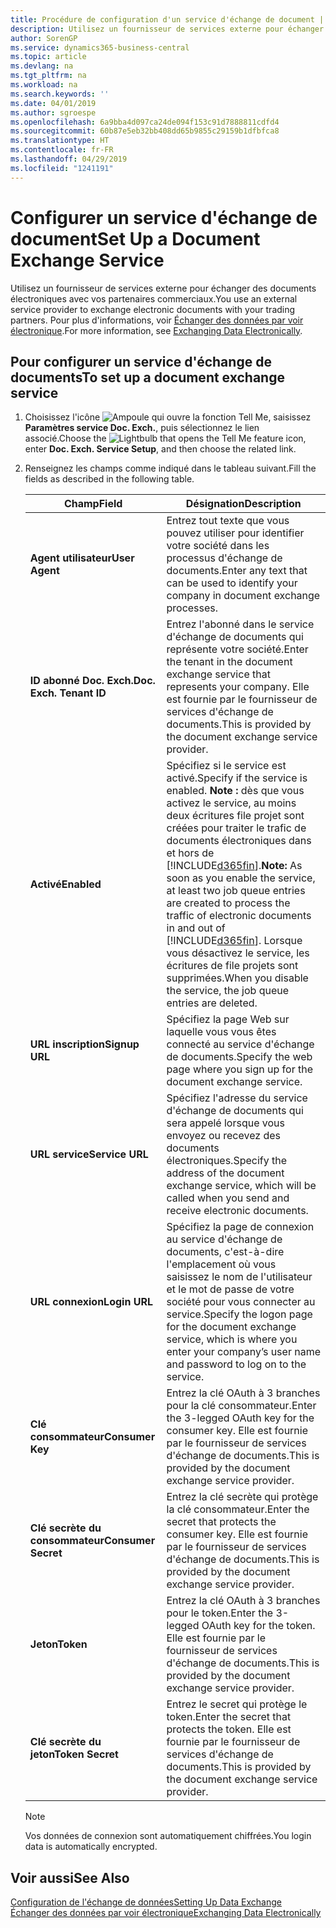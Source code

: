 ```yaml
---
title: Procédure de configuration d'un service d'échange de document | Microsoft Docs
description: Utilisez un fournisseur de services externe pour échanger des documents électroniques avec vos partenaires commerciaux.
author: SorenGP
ms.service: dynamics365-business-central
ms.topic: article
ms.devlang: na
ms.tgt_pltfrm: na
ms.workload: na
ms.search.keywords: ''
ms.date: 04/01/2019
ms.author: sgroespe
ms.openlocfilehash: 6a9bba4d097ca24de094f153c91d7888811cdfd4
ms.sourcegitcommit: 60b87e5eb32bb408dd65b9855c29159b1dfbfca8
ms.translationtype: HT
ms.contentlocale: fr-FR
ms.lasthandoff: 04/29/2019
ms.locfileid: "1241191"
---
```

# <a name="set-up-a-document-exchange-service"></a><span data-ttu-id="29918-103">Configurer un service d'échange de document</span><span class="sxs-lookup"><span data-stu-id="29918-103">Set Up a Document Exchange Service</span></span>
<span data-ttu-id="29918-104">Utilisez un fournisseur de services externe pour échanger des documents électroniques avec vos partenaires commerciaux.</span><span class="sxs-lookup"><span data-stu-id="29918-104">You use an external service provider to exchange electronic documents with your trading partners.</span></span> <span data-ttu-id="29918-105">Pour plus d'informations, voir [Échanger des données par voir électronique](across-data-exchange.md).</span><span class="sxs-lookup"><span data-stu-id="29918-105">For more information, see [Exchanging Data Electronically](across-data-exchange.md).</span></span>  

## <a name="to-set-up-a-document-exchange-service"></a><span data-ttu-id="29918-106">Pour configurer un service d'échange de documents</span><span class="sxs-lookup"><span data-stu-id="29918-106">To set up a document exchange service</span></span>  
1. <span data-ttu-id="29918-107">Choisissez l'icône ![Ampoule qui ouvre la fonction Tell Me](media/ui-search/search_small.png "Dites-moi ce que vous voulez faire"), saisissez **Paramètres service Doc. Exch.**, puis sélectionnez le lien associé.</span><span class="sxs-lookup"><span data-stu-id="29918-107">Choose the ![Lightbulb that opens the Tell Me feature](media/ui-search/search_small.png "Tell me what you want to do") icon, enter **Doc. Exch. Service Setup**, and then choose the related link.</span></span>  
2. <span data-ttu-id="29918-108">Renseignez les champs comme indiqué dans le tableau suivant.</span><span class="sxs-lookup"><span data-stu-id="29918-108">Fill the fields as described in the following table.</span></span>  

    |<span data-ttu-id="29918-109">Champ</span><span class="sxs-lookup"><span data-stu-id="29918-109">Field</span></span>|<span data-ttu-id="29918-110">Désignation</span><span class="sxs-lookup"><span data-stu-id="29918-110">Description</span></span>|  
    |---------------------------------|---------------------------------------|  
    |<span data-ttu-id="29918-111">**Agent utilisateur**</span><span class="sxs-lookup"><span data-stu-id="29918-111">**User Agent**</span></span>|<span data-ttu-id="29918-112">Entrez tout texte que vous pouvez utiliser pour identifier votre société dans les processus d'échange de documents.</span><span class="sxs-lookup"><span data-stu-id="29918-112">Enter any text that can be used to identify your company in document exchange processes.</span></span>|  
    |<span data-ttu-id="29918-113">**ID abonné Doc. Exch.**</span><span class="sxs-lookup"><span data-stu-id="29918-113">**Doc. Exch. Tenant ID**</span></span>|<span data-ttu-id="29918-114">Entrez l'abonné dans le service d'échange de documents qui représente votre société.</span><span class="sxs-lookup"><span data-stu-id="29918-114">Enter the tenant in the document exchange service that represents your company.</span></span> <span data-ttu-id="29918-115">Elle est fournie par le fournisseur de services d'échange de documents.</span><span class="sxs-lookup"><span data-stu-id="29918-115">This is provided by the document exchange service provider.</span></span>|  
    |<span data-ttu-id="29918-116">**Activé**</span><span class="sxs-lookup"><span data-stu-id="29918-116">**Enabled**</span></span>|<span data-ttu-id="29918-117">Spécifiez si le service est activé.</span><span class="sxs-lookup"><span data-stu-id="29918-117">Specify if the service is enabled.</span></span> <span data-ttu-id="29918-118">**Note :** dès que vous activez le service, au moins deux écritures file projet sont créées pour traiter le trafic de documents électroniques dans et hors de [!INCLUDE[d365fin](includes/d365fin_md.md)].</span><span class="sxs-lookup"><span data-stu-id="29918-118">**Note:**  As soon as you enable the service, at least two job queue entries are created to process the traffic of electronic documents in and out of [!INCLUDE[d365fin](includes/d365fin_md.md)].</span></span> <span data-ttu-id="29918-119">Lorsque vous désactivez le service, les écritures de file projets sont supprimées.</span><span class="sxs-lookup"><span data-stu-id="29918-119">When you disable the service, the job queue entries are deleted.</span></span>|  
    |<span data-ttu-id="29918-120">**URL inscription**</span><span class="sxs-lookup"><span data-stu-id="29918-120">**Signup URL**</span></span>|<span data-ttu-id="29918-121">Spécifiez la page Web sur laquelle vous vous êtes connecté au service d'échange de documents.</span><span class="sxs-lookup"><span data-stu-id="29918-121">Specify the web page where you sign up for the document exchange service.</span></span>|  
    |<span data-ttu-id="29918-122">**URL service**</span><span class="sxs-lookup"><span data-stu-id="29918-122">**Service URL**</span></span>|<span data-ttu-id="29918-123">Spécifiez l'adresse du service d'échange de documents qui sera appelé lorsque vous envoyez ou recevez des documents électroniques.</span><span class="sxs-lookup"><span data-stu-id="29918-123">Specify the address of the document exchange service, which will be called when you send and receive electronic documents.</span></span>|  
    |<span data-ttu-id="29918-124">**URL connexion**</span><span class="sxs-lookup"><span data-stu-id="29918-124">**Login URL**</span></span>|<span data-ttu-id="29918-125">Spécifiez la page de connexion au service d'échange de documents, c'est-à-dire l'emplacement où vous saisissez le nom de l'utilisateur et le mot de passe de votre société pour vous connecter au service.</span><span class="sxs-lookup"><span data-stu-id="29918-125">Specify the logon page for the document exchange service, which is where you enter your company’s user name and password to log on to the service.</span></span>|  
    |<span data-ttu-id="29918-126">**Clé consommateur**</span><span class="sxs-lookup"><span data-stu-id="29918-126">**Consumer Key**</span></span>|<span data-ttu-id="29918-127">Entrez la clé OAuth à 3 branches pour la clé consommateur.</span><span class="sxs-lookup"><span data-stu-id="29918-127">Enter the 3-legged OAuth key for the consumer key.</span></span> <span data-ttu-id="29918-128">Elle est fournie par le fournisseur de services d'échange de documents.</span><span class="sxs-lookup"><span data-stu-id="29918-128">This is provided by the document exchange service provider.</span></span>|  
    |<span data-ttu-id="29918-129">**Clé secrète du consommateur**</span><span class="sxs-lookup"><span data-stu-id="29918-129">**Consumer Secret**</span></span>|<span data-ttu-id="29918-130">Entrez la clé secrète qui protège la clé consommateur.</span><span class="sxs-lookup"><span data-stu-id="29918-130">Enter the secret that protects the consumer key.</span></span> <span data-ttu-id="29918-131">Elle est fournie par le fournisseur de services d'échange de documents.</span><span class="sxs-lookup"><span data-stu-id="29918-131">This is provided by the document exchange service provider.</span></span>|  
    |<span data-ttu-id="29918-132">**Jeton**</span><span class="sxs-lookup"><span data-stu-id="29918-132">**Token**</span></span>|<span data-ttu-id="29918-133">Entrez la clé OAuth à 3 branches pour le token.</span><span class="sxs-lookup"><span data-stu-id="29918-133">Enter the 3-legged OAuth key for the token.</span></span> <span data-ttu-id="29918-134">Elle est fournie par le fournisseur de services d'échange de documents.</span><span class="sxs-lookup"><span data-stu-id="29918-134">This is provided by the document exchange service provider.</span></span>|  
    |<span data-ttu-id="29918-135">**Clé secrète du jeton**</span><span class="sxs-lookup"><span data-stu-id="29918-135">**Token Secret**</span></span>|<span data-ttu-id="29918-136">Entrez le secret qui protège le token.</span><span class="sxs-lookup"><span data-stu-id="29918-136">Enter the secret that protects the token.</span></span> <span data-ttu-id="29918-137">Elle est fournie par le fournisseur de services d'échange de documents.</span><span class="sxs-lookup"><span data-stu-id="29918-137">This is provided by the document exchange service provider.</span></span>|  

    > [!NOTE]  
    > <span data-ttu-id="29918-138">Vos données de connexion sont automatiquement chiffrées.</span><span class="sxs-lookup"><span data-stu-id="29918-138">You login data is automatically encrypted.</span></span>

## <a name="see-also"></a><span data-ttu-id="29918-139">Voir aussi</span><span class="sxs-lookup"><span data-stu-id="29918-139">See Also</span></span>  
[<span data-ttu-id="29918-140">Configuration de l'échange de données</span><span class="sxs-lookup"><span data-stu-id="29918-140">Setting Up Data Exchange</span></span>](across-set-up-data-exchange.md)  
[<span data-ttu-id="29918-141">Échanger des données par voir électronique</span><span class="sxs-lookup"><span data-stu-id="29918-141">Exchanging Data Electronically</span></span>](across-data-exchange.md)
